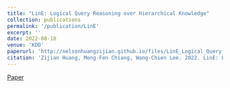 ```yaml
---
title: "LinE: Logical Query Reasoning over Hierarchical Knowledge"
collection: publications
permalink: '/publication/LinE'
excerpt: ''
date: 2022-08-18
venue: 'KDD'
paperurl: 'http://nelsonhuangzijian.github.io/files/LinE_Logical_Query_Reasoning_over_Hierarchical_Knowledge_Graphs.pdf'
citation: 'Zijian Huang, Meng-Fen Chiang, Wang-Chien Lee. 2022. LinE: Logical Query Reasoning over Hierarchical Knowledge. The 28th ACM SIGKDD Conference on Knowledge Discovery and Data Mining.'
---
```

[Paper](http://nelsonhuangzijian.github.io/files/LinE_Logical_Query_Reasoning_over_Hierarchical_Knowledge_Graphs.pdf)
